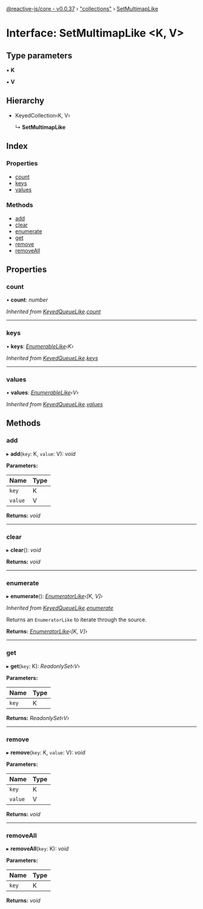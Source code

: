 [@reactive-js/core - v0.0.37](../README.md) › ["collections"](../modules/_collections_.md) › [SetMultimapLike](_collections_.setmultimaplike.md)

# Interface: SetMultimapLike <**K, V**>

## Type parameters

▪ **K**

▪ **V**

## Hierarchy

* KeyedCollection‹K, V›

  ↳ **SetMultimapLike**

## Index

### Properties

* [count](_collections_.setmultimaplike.md#count)
* [keys](_collections_.setmultimaplike.md#keys)
* [values](_collections_.setmultimaplike.md#values)

### Methods

* [add](_collections_.setmultimaplike.md#add)
* [clear](_collections_.setmultimaplike.md#clear)
* [enumerate](_collections_.setmultimaplike.md#enumerate)
* [get](_collections_.setmultimaplike.md#get)
* [remove](_collections_.setmultimaplike.md#remove)
* [removeAll](_collections_.setmultimaplike.md#removeall)

## Properties

###  count

• **count**: *number*

*Inherited from [KeyedQueueLike](_collections_.keyedqueuelike.md).[count](_collections_.keyedqueuelike.md#count)*

___

###  keys

• **keys**: *[EnumerableLike](_enumerable_.enumerablelike.md)‹K›*

*Inherited from [KeyedQueueLike](_collections_.keyedqueuelike.md).[keys](_collections_.keyedqueuelike.md#keys)*

___

###  values

• **values**: *[EnumerableLike](_enumerable_.enumerablelike.md)‹V›*

*Inherited from [KeyedQueueLike](_collections_.keyedqueuelike.md).[values](_collections_.keyedqueuelike.md#values)*

## Methods

###  add

▸ **add**(`key`: K, `value`: V): *void*

**Parameters:**

Name | Type |
------ | ------ |
`key` | K |
`value` | V |

**Returns:** *void*

___

###  clear

▸ **clear**(): *void*

**Returns:** *void*

___

###  enumerate

▸ **enumerate**(): *[EnumeratorLike](_enumerable_.enumeratorlike.md)‹[K, V]›*

*Inherited from [KeyedQueueLike](_collections_.keyedqueuelike.md).[enumerate](_collections_.keyedqueuelike.md#enumerate)*

Returns an `EnumeratorLike` to iterate through the source.

**Returns:** *[EnumeratorLike](_enumerable_.enumeratorlike.md)‹[K, V]›*

___

###  get

▸ **get**(`key`: K): *ReadonlySet‹V›*

**Parameters:**

Name | Type |
------ | ------ |
`key` | K |

**Returns:** *ReadonlySet‹V›*

___

###  remove

▸ **remove**(`key`: K, `value`: V): *void*

**Parameters:**

Name | Type |
------ | ------ |
`key` | K |
`value` | V |

**Returns:** *void*

___

###  removeAll

▸ **removeAll**(`key`: K): *void*

**Parameters:**

Name | Type |
------ | ------ |
`key` | K |

**Returns:** *void*
